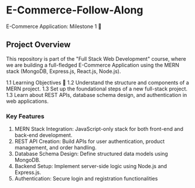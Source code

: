 # E-Commerce-Follow-Along
E-Commerce Application: Milestone 1 🚀

## Project Overview

This repository is part of the "Full Stack Web Development" course, where we are building a full-fledged E-Commerce Application using the MERN stack (MongoDB, Express.js, React.js, Node.js).

1.1 Learning Objectives 🎯
1.2 Understand the structure and components of a MERN project.
1.3 Set up the foundational steps of a new full-stack project.
1.3 Learn about REST APIs, database schema design, and authentication in web applications.


### Key Features

1. MERN Stack Integration: JavaScript-only stack for both front-end and back-end development.
2. REST API Creation: Build APIs for user authentication, product management, and order handling.
3. Database Schema Design: Define structured data models using MongoDB.
4. Backend Setup: Implement server-side logic using Node.js and Express.js.
5. Authentication: Secure login and registration functionalities
